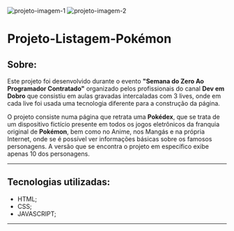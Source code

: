 ![projeto-imagem-1](https://ik.imagekit.io/9eeypfgot/print1.png?updatedAt=1684343550086) 
![projeto-imagem-2](https://ik.imagekit.io/9eeypfgot/print2.png?updatedAt=1684343550148)

# **Projeto-Listagem-Pokémon**

## **Sobre:**
Este projeto foi desenvolvido durante o evento **"Semana do Zero Ao Programador Contratado"** organizado pelos profissionais do canal **Dev em Dobro** que consistiu em aulas gravadas intercaladas com 3 lives, onde em cada live foi usada uma tecnologia diferente para a construção da página.

O projeto consiste numa página que retrata uma **Pokédex**, que se trata de um dispositivo fictício presente em todos os jogos eletrônicos da franquia original de **Pokémon**, bem como no Anime, nos Mangás e na própria Internet, onde se é possível ver informações básicas sobre os famosos personagens. A versão que se encontra o projeto em específico exibe apenas 10 dos personagens. 

---

## **Tecnologias utilizadas:**
 - HTML;
 - CSS;
 - JAVASCRIPT;
 ---
